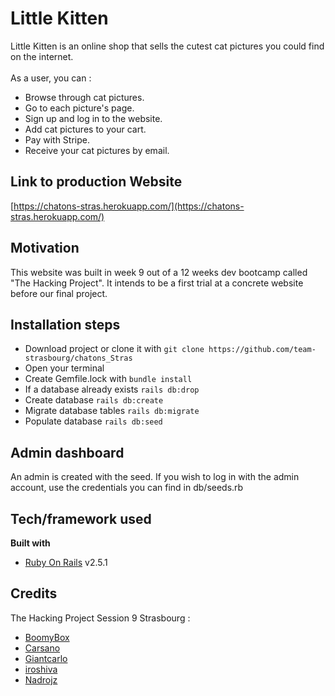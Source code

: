# Little Kitten

Little Kitten is an online shop that sells the cutest cat pictures you could find on the internet.<br /><br />
As a user, you can :
- Browse through cat pictures.
- Go to each picture's page.
- Sign up and log in to the website.
- Add cat pictures to your cart.
- Pay with Stripe.
- Receive your cat pictures by email.

## Link to production Website

[https://chatons-stras.herokuapp.com/](https://chatons-stras.herokuapp.com/)

## Motivation

This website was built in week 9 out of a 12 weeks dev bootcamp called "The Hacking Project".
It intends to be a first trial at a concrete website before our final project.

## Installation steps

- Download project or clone it with ```git clone https://github.com/team-strasbourg/chatons_Stras```
- Open your terminal
- Create Gemfile.lock with ```bundle install```
- If a database already exists ```rails db:drop```
- Create database ```rails db:create```
- Migrate database tables ```rails db:migrate```
- Populate database ```rails db:seed```

## Admin dashboard

An admin is created with the seed. If you wish to log in with the admin account, use the credentials you can find in db/seeds.rb

## Tech/framework used

<b>Built with</b>
- [Ruby On Rails](https://rubyonrails.org/) v2.5.1

## Credits

The Hacking Project Session 9 Strasbourg :
- [BoomyBox](https://github.com/Boomybox)
- [Carsano](https://github.com/Carsano)
- [Giantcarlo](https://github.com/Giantcarlo)
- [iroshiva](https://github.com/iroshiva)
- [Nadrojz](https://github.com/Nadrojz)
